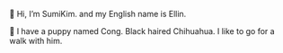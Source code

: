 👋 Hi, 
I’m SumiKim. 
and my English name is Ellin.

🐶 
I have a puppy named Cong. Black haired Chihuahua.
I like to go for a walk with him.



<!---
배찌 만들기 : https://shields.io/

sumiKim/sumiKim is a ✨ special ✨ repository because its `README.md` (this file) appears on your GitHub profile.
You can click the Preview link to take a look at your changes.
--->
